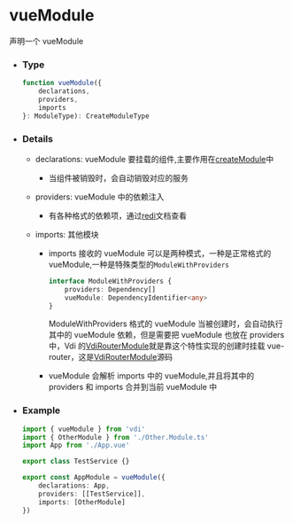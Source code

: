 # vueModule

声明一个 vueModule

-   ### Type

    ```ts
    function vueModule({
        declarations,
        providers,
        imports
    }: ModuleType): CreateModuleType
    ```

-   ### Details

    -   declarations: vueModule 要挂载的组件,主要作用在[createModule](/old-docs/API/createModule)中
        -   当组件被销毁时，会自动销毁对应的服务
    -   providers: vueModule 中的依赖注入
        -   有各种格式的依赖项，通过[redi](https://redi.wendell.fun/docs/item)文档查看
    -   imports: 其他模块

        -   imports 接收的 vueModule 可以是两种模式，一种是正常格式的 vueModule,一种是特殊类型的`ModuleWithProviders`

            ```ts
            interface ModuleWithProviders {
                providers: Dependency[]
                vueModule: DependencyIdentifier<any>
            }
            ```

            ModuleWithProviders 格式的 vueModule 当被创建时，会自动执行其中的 vueModule 依赖，但是需要把 vueModule 也放在 providers 中，Vdi 的[VdiRouterModule](/old-docs/API/router/VdiRouterModule)就是靠这个特性实现的创建时挂载 vue-router，这是[VdiRouterModule](https://github.com/JinghuiS/vdi/blob/v0.5.0/packages/router/routerModule.ts)源码

        -   vueModule 会解析 imports 中的 vueModule,并且将其中的 providers 和 imports 合并到当前 vueModule 中

-   ### Example

    ```ts
    import { vueModule } from 'vdi'
    import { OtherModule } from './Other.Module.ts'
    import App from './App.vue'

    export class TestService {}

    export const AppModule = vueModule({
        declarations: App,
        providers: [[TestService]],
        imports: [OtherModule]
    })
    ```
